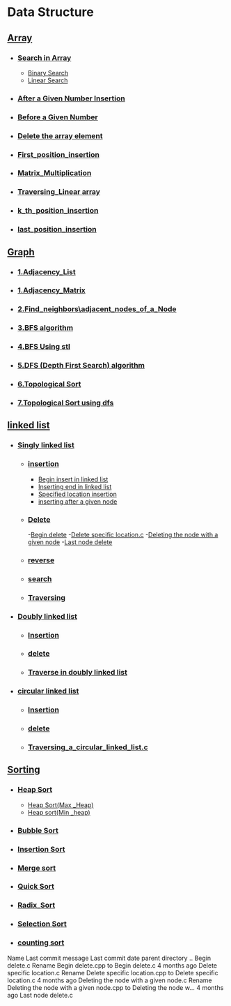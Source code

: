 # Data Structure  

## [Array](https://github.com/rakibul0026/Data-Structure/tree/main/Array)  
- ### [Search in Array](https://github.com/rakibul0026/Data-Structure/tree/main/Array/Search%20in%20array)  
  - [Binary Search](https://github.com/rakibul0026/Data-Structure/blob/main/Array/Search%20in%20array/Binary%20search.cpp)  
  - [Linear Search](https://github.com/rakibul0026/Data-Structure/blob/main/Array/Search%20in%20array/Linear_search.cpp)  
- ### [After a Given Number Insertion](https://github.com/rakibul0026/Data-Structure/blob/main/Array/After_a_given_number_insertion.cpp)  
- ### [Before a Given Number](https://github.com/rakibul0026/Data-Structure/blob/main/Array/Before__a_given_number.cpp)
- ### [Delete the array element](https://github.com/rakibul0026/Data-Structure/blob/main/Array/Delete%20the%20array%20element.cpp)
- ### [First_position_insertion](https://github.com/rakibul0026/Data-Structure/blob/main/Array/First_position_insertion.cpp)
- ### [Matrix_Multiplication](https://github.com/rakibul0026/Data-Structure/blob/main/Array/Matrix_Multiplication.c)
- ### [Traversing_Linear array](https://github.com/rakibul0026/Data-Structure/blob/main/Array/Traversing_Linear%20array.cpp)
- ### [k_th_position_insertion](https://github.com/rakibul0026/Data-Structure/blob/main/Array/k_th_position_insertion.cpp)
- ### [last_position_insertion](https://github.com/rakibul0026/Data-Structure/blob/main/Array/last_position_insertion.cpp)
  
## [Graph](https://github.com/rakibul0026/Data-Structure/tree/main/Graph)  
- ### [1.Adjacency_List](https://github.com/rakibul0026/Data-Structure/blob/main/Graph/1.Adjacency_List.c)  
- ### [1.Adjacency_Matrix](https://github.com/rakibul0026/Data-Structure/blob/main/Graph/1.Adjacency_Matrix.cpp)
-  ### [2.Find_neighbors\adjacent_nodes_of_a_Node](https://github.com/rakibul0026/Data-Structure/blob/main/Graph/2.Find_neighbors%5Cadjacent_nodes_of_a_Node.c)
-  ### [3.BFS algorithm](https://github.com/rakibul0026/Data-Structure/blob/main/Graph/3.BFS%20algorithm.cpp)
- ### [4.BFS Using stl](https://github.com/rakibul0026/Data-Structure/blob/main/Graph/4.BFS%20Using%20stl.cpp)  
- ### [5.DFS (Depth First Search) algorithm](https://github.com/rakibul0026/Data-Structure/blob/main/Graph/5.DFS%20(Depth%20First%20Search)%20algorithm.cpp)  
- ### [6.Topological Sort](https://github.com/rakibul0026/Data-Structure/blob/main/Graph/6.Topological%20Sort.cpp)
 - ### [7.Topological Sort using dfs](https://github.com/rakibul0026/Data-Structure/blob/main/Graph/7.Topological%20Sort%20using%20dfs.c)  

## [linked list](https://github.com/rakibul0026/Data-Structure/tree/main/Linked_list)  
- ### [Singly linked list](https://github.com/rakibul0026/Data-Structure/tree/main/Linked_list/Singly%20linked%20list)
  - ### [insertion](https://github.com/rakibul0026/Data-Structure/tree/main/Linked_list/Singly%20linked%20list/insertion)
     - [Begin insert in linked list](https://github.com/rakibul0026/Data-Structure/blob/main/Linked_list/Singly%20linked%20list/insertion/Begin%20insert%20in%20linked%20list.c)
     - [Inserting end in linked list](https://github.com/rakibul0026/Data-Structure/blob/main/Linked_list/Singly%20linked%20list/insertion/Inserting%20end%20in%20linked%20list.c)
     - [Specified location insertion](https://github.com/rakibul0026/Data-Structure/edit/main/Linked_list/Singly%20linked%20list/insertion/Specified%20location%20insertion.c)
     - [inserting after a given node](https://github.com/rakibul0026/Data-Structure/blob/main/Linked_list/Singly%20linked%20list/insertion/inserting%20after%20a%20given%20node.c)
   - ### [Delete](https://github.com/rakibul0026/Data-Structure/tree/main/Linked_list/Singly%20linked%20list/Delete)
        -[Begin delete]()
        -[Delete specific location.c]()
        -[Deleting the node with a given node]()
        -[Last node delete]()
   - ### [reverse]()
   - ### [search]()
   - ### [Traversing]()
 - ### [Doubly linked list](https://github.com/rakibul0026/Data-Structure/tree/main/Linked_list/Doubly%20linked%20list)
   - ### [Insertion]()
   - ### [delete]()
   - ### [Traverse in doubly linked list]()
 - ### [circular linked list]()
   - ### [Insertion]()
   - ### [delete]()
   - ### [Traversing_a_circular_linked_list.c]()
## [Sorting](#)


  - ### [Heap Sort]()  
    - [Heap Sort(Max _Heap)]()  
    - [Heap sort(Min _heap)]()  
   - ### [Bubble Sort]()
   - ### [Insertion Sort]()
   - ### [Merge sort]()
   - ### [Quick Sort]()
   - ### [Radix_Sort]()
   - ### [Selection Sort]()
   - ### [counting sort]()


Name	Last commit message	Last commit date
parent directory
..
Begin delete.c
Rename Begin delete.cpp to Begin delete.c
4 months ago
Delete specific location.c
Rename Delete specific location.cpp to Delete specific location.c
4 months ago
Deleting the node with a given node.c
Rename Deleting the node with a given node.cpp to Deleting the node w…
4 months ago
Last node delete.c
